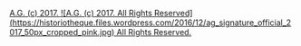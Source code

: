 [A.G. (c) 2017. ![A.G. (c) 2017. All Rights Reserved]
(https://historiotheque.files.wordpress.com/2016/12/ag_signature_official_2017_50px_cropped_pink.jpg) All Rights Reserved.](http://alexgagnon.com)
